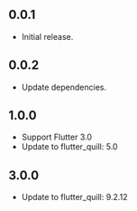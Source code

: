 ## 0.0.1

* Initial release.

## 0.0.2

* Update dependencies.

## 1.0.0

* Support Flutter 3.0
* Update to flutter_quill: 5.0


## 3.0.0

* Update to flutter_quill: 9.2.12